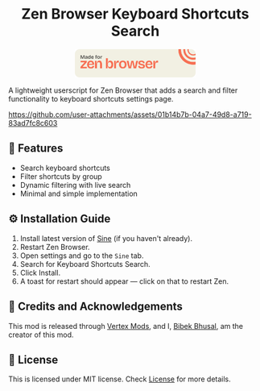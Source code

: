 <h1 align="center">Zen Browser Keyboard Shortcuts Search</h1>
<div align="center">
    <a href="https://zen-browser.app/">
        <img width="240" alt="zen-badge-dark" src="https://raw.githubusercontent.com/heyitszenithyt/zen-browser-badges/fb14dcd72694b7176d141c774629df76af87514e/light/zen-badge-light.png" />
    </a>
</div>

A lightweight userscript for Zen Browser that adds a search and filter functionality to keyboard shortcuts settings page.

https://github.com/user-attachments/assets/01b14b7b-04a7-49d8-a719-83ad7fc8c603

## 🌟 Features

- Search keyboard shortcuts
- Filter shortcuts by group
- Dynamic filtering with live search
- Minimal and simple implementation

## ⚙️ Installation Guide

1. Install latest version of [Sine](https://github.com/CosmoCreeper/Sine) (if you haven't already).
2. Restart Zen Browser.
3. Open settings and go to the `Sine` tab.
4. Search for Keyboard Shortcuts Search.
5. Click Install.
6. A toast for restart should appear — click on that to restart Zen.

## 🙏 Credits and Acknowledgements

This mod is released through [Vertex Mods](https://github.com/Vertex-Mods/), and I, [Bibek Bhusal](https://github.com/BibekBhusal0), am the creator of this mod.

## 📜 License

This is licensed under MIT license. Check [License](../LICENSE) for more details.
